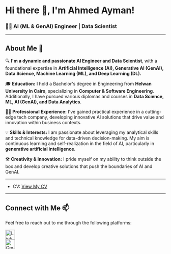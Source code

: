 # Hi there 👋, I'm Ahmed Ayman!

### 🧑‍💻 **AI (ML & GenAI) Engineer | Data Scientist**

---

## About Me 🚀

🔍 **I'm a dynamic and passionate AI Engineer and Data Scientist**, with a foundational expertise in **Artificial Intelligence (AI), Generative AI (GenAI), Data Science, Machine Learning (ML), and Deep Learning (DL).**

🎓 **Education:** I hold a Bachelor's degree in Engineering from **Helwan University in Cairo**, specializing in **Computer & Software Engineering**. Additionally, I have pursued various diplomas and courses in **Data Science, ML, AI (GenAI), and Data Analytics**.

👨‍💼 **Professional Experience:** I've gained practical experience in a cutting-edge tech company, developing innovative AI solutions that drive value and innovation within business contexts.

💡 **Skills & Interests:** I am passionate about leveraging my analytical skills and technical knowledge for data-driven decision-making. My aim is continuous learning and self-realization in the field of AI, particularly in **generative artificial intelligence**.

🛠 **Creativity & Innovation:** I pride myself on my ability to think outside the box and develop creative solutions that push the boundaries of AI and GenAI.

---
- CV: [View My CV](https://drive.google.com/file/d/1rSg82NMdpID9HNT-SWV76X04NSsBMkQ_/view?usp=drive_link)
---
## Connect with Me 📫

Feel free to reach out to me through the following platforms: 
<p align="left">
  <a href="https://www.linkedin.com/in/ahmed1437/">
    <img src="https://github.com/Ahmed1437/Ahmed1437/blob/main/Icons/linkedin.png" width="30" height="30" alt="LinkedIn"/>
  </a>
  <br/><a href="mailto:ahmed.ayman1437@gmail.com">
    <img src="https://github.com/Ahmed1437/Ahmed1437/blob/main/Icons/gmail.png" width="30" height="30" alt="Gmail"/>
  </a>
</p>
